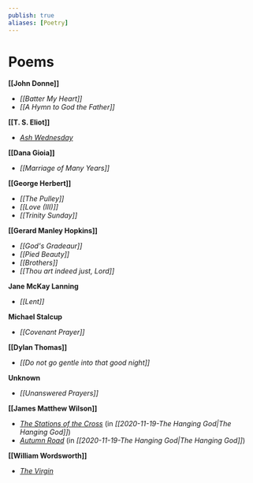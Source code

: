 ```yaml
---
publish: true
aliases: [Poetry]
---
```

# Poems

**[[John Donne]]**
- *[[Batter My Heart]]*
- *[[A Hymn to God the Father]]*

**[[T. S. Eliot]]**
- *[Ash Wednesday](http://www.famouspoetsandpoems.com/poets/t__s__eliot/poems/15133)*

**[[Dana Gioia]]**
- *[[Marriage of Many Years]]*

**[[George Herbert]]**
- *[[The Pulley]]*
- *[[Love (III)]]*
- *[[Trinity Sunday]]*

**[[Gerard Manley Hopkins]]**
- *[[God's Gradeaur]]*
- *[[Pied Beauty]]*
- *[[Brothers]]*
- *[[Thou art indeed just, Lord]]*

**Jane McKay Lanning**
- *[[Lent]]*

**Michael Stalcup**
- *[[Covenant Prayer]]*

**[[Dylan Thomas]]**
- *[[Do not go gentle into that good night]]*

**Unknown**
- *[[Unanswered Prayers]]*

**[[James Matthew Wilson]]**
- *[The Stations of the Cross](https://www.clarionreview.org/2017/03/stations-of-the-cross/)* (in *[[2020-11-19-The Hanging God|The Hanging God]]*)
- *[Autumn Road](https://www.firstthings.com/article/2017/10/autumn-road)* (in *[[2020-11-19-The Hanging God|The Hanging God]]*)

**[[William Wordsworth]]**
- *[The Virgin](https://www.poetryfoundation.org/poems/45563/the-virgin)*